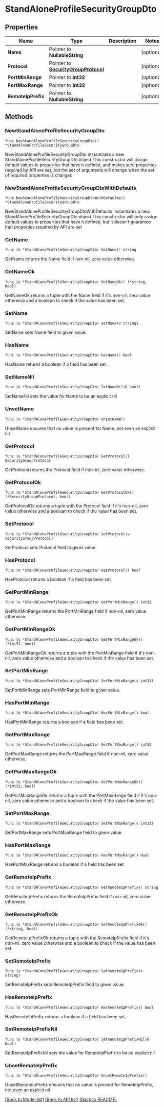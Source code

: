 # StandAloneProfileSecurityGroupDto

## Properties

Name | Type | Description | Notes
------------ | ------------- | ------------- | -------------
**Name** | Pointer to **NullableString** |  | [optional] 
**Protocol** | Pointer to [**SecurityGroupProtocol**](SecurityGroupProtocol.md) |  | [optional] 
**PortMinRange** | Pointer to **int32** |  | [optional] 
**PortMaxRange** | Pointer to **int32** |  | [optional] 
**RemoteIpPrefix** | Pointer to **NullableString** |  | [optional] 

## Methods

### NewStandAloneProfileSecurityGroupDto

`func NewStandAloneProfileSecurityGroupDto() *StandAloneProfileSecurityGroupDto`

NewStandAloneProfileSecurityGroupDto instantiates a new StandAloneProfileSecurityGroupDto object
This constructor will assign default values to properties that have it defined,
and makes sure properties required by API are set, but the set of arguments
will change when the set of required properties is changed

### NewStandAloneProfileSecurityGroupDtoWithDefaults

`func NewStandAloneProfileSecurityGroupDtoWithDefaults() *StandAloneProfileSecurityGroupDto`

NewStandAloneProfileSecurityGroupDtoWithDefaults instantiates a new StandAloneProfileSecurityGroupDto object
This constructor will only assign default values to properties that have it defined,
but it doesn't guarantee that properties required by API are set

### GetName

`func (o *StandAloneProfileSecurityGroupDto) GetName() string`

GetName returns the Name field if non-nil, zero value otherwise.

### GetNameOk

`func (o *StandAloneProfileSecurityGroupDto) GetNameOk() (*string, bool)`

GetNameOk returns a tuple with the Name field if it's non-nil, zero value otherwise
and a boolean to check if the value has been set.

### SetName

`func (o *StandAloneProfileSecurityGroupDto) SetName(v string)`

SetName sets Name field to given value.

### HasName

`func (o *StandAloneProfileSecurityGroupDto) HasName() bool`

HasName returns a boolean if a field has been set.

### SetNameNil

`func (o *StandAloneProfileSecurityGroupDto) SetNameNil(b bool)`

 SetNameNil sets the value for Name to be an explicit nil

### UnsetName
`func (o *StandAloneProfileSecurityGroupDto) UnsetName()`

UnsetName ensures that no value is present for Name, not even an explicit nil
### GetProtocol

`func (o *StandAloneProfileSecurityGroupDto) GetProtocol() SecurityGroupProtocol`

GetProtocol returns the Protocol field if non-nil, zero value otherwise.

### GetProtocolOk

`func (o *StandAloneProfileSecurityGroupDto) GetProtocolOk() (*SecurityGroupProtocol, bool)`

GetProtocolOk returns a tuple with the Protocol field if it's non-nil, zero value otherwise
and a boolean to check if the value has been set.

### SetProtocol

`func (o *StandAloneProfileSecurityGroupDto) SetProtocol(v SecurityGroupProtocol)`

SetProtocol sets Protocol field to given value.

### HasProtocol

`func (o *StandAloneProfileSecurityGroupDto) HasProtocol() bool`

HasProtocol returns a boolean if a field has been set.

### GetPortMinRange

`func (o *StandAloneProfileSecurityGroupDto) GetPortMinRange() int32`

GetPortMinRange returns the PortMinRange field if non-nil, zero value otherwise.

### GetPortMinRangeOk

`func (o *StandAloneProfileSecurityGroupDto) GetPortMinRangeOk() (*int32, bool)`

GetPortMinRangeOk returns a tuple with the PortMinRange field if it's non-nil, zero value otherwise
and a boolean to check if the value has been set.

### SetPortMinRange

`func (o *StandAloneProfileSecurityGroupDto) SetPortMinRange(v int32)`

SetPortMinRange sets PortMinRange field to given value.

### HasPortMinRange

`func (o *StandAloneProfileSecurityGroupDto) HasPortMinRange() bool`

HasPortMinRange returns a boolean if a field has been set.

### GetPortMaxRange

`func (o *StandAloneProfileSecurityGroupDto) GetPortMaxRange() int32`

GetPortMaxRange returns the PortMaxRange field if non-nil, zero value otherwise.

### GetPortMaxRangeOk

`func (o *StandAloneProfileSecurityGroupDto) GetPortMaxRangeOk() (*int32, bool)`

GetPortMaxRangeOk returns a tuple with the PortMaxRange field if it's non-nil, zero value otherwise
and a boolean to check if the value has been set.

### SetPortMaxRange

`func (o *StandAloneProfileSecurityGroupDto) SetPortMaxRange(v int32)`

SetPortMaxRange sets PortMaxRange field to given value.

### HasPortMaxRange

`func (o *StandAloneProfileSecurityGroupDto) HasPortMaxRange() bool`

HasPortMaxRange returns a boolean if a field has been set.

### GetRemoteIpPrefix

`func (o *StandAloneProfileSecurityGroupDto) GetRemoteIpPrefix() string`

GetRemoteIpPrefix returns the RemoteIpPrefix field if non-nil, zero value otherwise.

### GetRemoteIpPrefixOk

`func (o *StandAloneProfileSecurityGroupDto) GetRemoteIpPrefixOk() (*string, bool)`

GetRemoteIpPrefixOk returns a tuple with the RemoteIpPrefix field if it's non-nil, zero value otherwise
and a boolean to check if the value has been set.

### SetRemoteIpPrefix

`func (o *StandAloneProfileSecurityGroupDto) SetRemoteIpPrefix(v string)`

SetRemoteIpPrefix sets RemoteIpPrefix field to given value.

### HasRemoteIpPrefix

`func (o *StandAloneProfileSecurityGroupDto) HasRemoteIpPrefix() bool`

HasRemoteIpPrefix returns a boolean if a field has been set.

### SetRemoteIpPrefixNil

`func (o *StandAloneProfileSecurityGroupDto) SetRemoteIpPrefixNil(b bool)`

 SetRemoteIpPrefixNil sets the value for RemoteIpPrefix to be an explicit nil

### UnsetRemoteIpPrefix
`func (o *StandAloneProfileSecurityGroupDto) UnsetRemoteIpPrefix()`

UnsetRemoteIpPrefix ensures that no value is present for RemoteIpPrefix, not even an explicit nil

[[Back to Model list]](../README.md#documentation-for-models) [[Back to API list]](../README.md#documentation-for-api-endpoints) [[Back to README]](../README.md)



